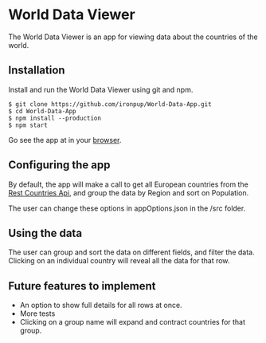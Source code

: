 # World Data Viewer

The World Data Viewer is an app for viewing data about the countries of the 
world.  

## Installation

Install and run the World Data Viewer using git and npm.
```
$ git clone https://github.com/ironpup/World-Data-App.git
$ cd World-Data-App
$ npm install --production
$ npm start
```
Go see the app at in your [browser](http://localhost:8000).

## Configuring the app
By default, the app will make a call to get all European countries from the 
[Rest Countries Api](https://restcountries.eu), and group the data by
Region and sort on Population.

The user can change these options in appOptions.json in the /src folder.

## Using the data
The user can group and sort the data on different fields, and filter the data.
Clicking on an individual country will reveal all the data for that row.

## Future features to implement
 * An option to show full details for all rows at once.
 * More tests
 * Clicking on a group name will expand and contract countries for that group.
